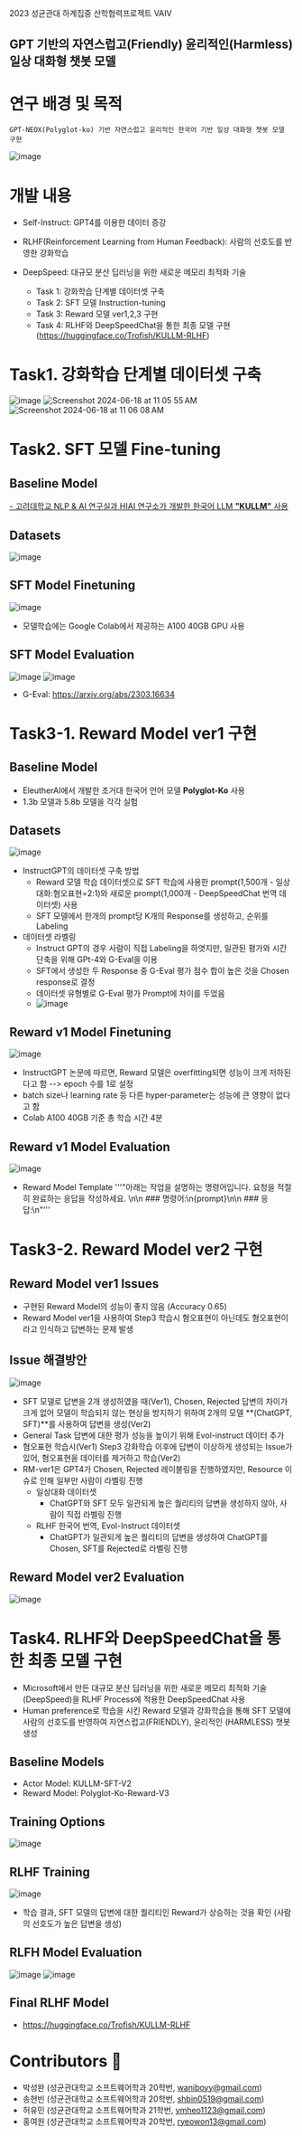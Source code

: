 2023 성균관대 하계집중 산학협력프로젝트 VAIV
## GPT 기반의 자연스럽고(Friendly) 윤리적인(Harmless) 일상 대화형 챗봇 모델

#  연구 배경 및 목적
    GPT-NEOX(Polyglot-ko) 기반 자연스럽고 윤리적인 한국어 기반 일상 대화형 챗봇 모델 구현
![image](https://github.com/VAIV-2023/RLHF-Korean-Friendly-LLM/assets/79634774/18bb1ab4-8924-4b43-b538-1e6529297217)
  
# 개발 내용
- Self-Instruct: GPT4를 이용한 데이터 증강
- RLHF(Reinforcement Learning from Human Feedback): 사람의 선호도를 반영한 강화학습
- DeepSpeed: 대규모 분산 딥러닝을 위한 새로운 메모리 최적화 기술

    - Task 1: 강화학습 단계별 데이터셋 구축
    - Task 2: SFT 모델 Instruction-tuning
    - Task 3: Reward 모델 ver1,2,3 구현
    - Task 4: RLHF와 DeepSpeedChat을 통한 최종 모델 구현 (https://huggingface.co/Trofish/KULLM-RLHF)

# Task1. 강화학습 단계별 데이터셋 구축
![image](https://github.com/VAIV-2023/RLHF-Korean-Friendly-LLM/assets/79634774/4bb56e36-0c49-4d15-a2c6-2824867419a8)
![Screenshot 2024-06-18 at 11 05 55 AM](https://github.com/VAIV-2023/RLHF-Korean-Friendly-LLM/assets/79634774/2f637065-fa25-4402-b319-113ff4c6e1a9)
![Screenshot 2024-06-18 at 11 06 08 AM](https://github.com/VAIV-2023/RLHF-Korean-Friendly-LLM/assets/79634774/2a6c2e9b-1292-43b9-b5e7-5ced3643988d)



# Task2. SFT 모델 Fine-tuning
## Baseline Model
[- 고려대학교 NLP & AI 연구실과 HIAI 연구소가 개발한 한국어 LLM **"KULLM"** 사용](https://github.com/nlpai-lab/KULLM)

## Datasets
![image](https://github.com/VAIV-2023/VAIV2023/assets/79634774/085610db-3714-43c3-855b-58baad2f4e8b)

## SFT Model Finetuning 
![image](https://github.com/VAIV-2023/VAIV2023/assets/79634774/0f5e36fa-20a8-43f9-bd03-5f8224d5e9d0)
* 모델학습에는 Google Colab에서 제공하는 A100 40GB GPU 사용
  
## SFT Model Evaluation
![image](https://github.com/VAIV-2023/VAIV2023/assets/79634774/9fe9e5aa-6dc7-4c7b-8529-45e0a75db9c6)
![image](https://github.com/VAIV-2023/VAIV2023/assets/79634774/a994a960-db7c-4e75-a11a-d7755d372722)
* G-Eval: https://arxiv.org/abs/2303.16634


# Task3-1. Reward Model ver1 구현
## Baseline Model
- EleutherAI에서 개발한 초거대 한국어 언어 모델 **Polyglot-Ko** 사용
- 1.3b 모델과 5.8b 모델을 각각 실험
## Datasets
![image](https://github.com/VAIV-2023/RLHF-Korean-Friendly-LLM/assets/79634774/0082da9b-b0b8-4089-8647-cffa5ce724fb)
- InstructGPT의 데이터셋 구축 방법
    - Reward 모델 학습 데이터셋으로 SFT 학습에 사용한 prompt(1,500개 - 일상대화:혐오표현=2:1)와 새로운 prompt(1,000개 - DeepSpeedChat 번역 데이터셋) 사용 
    - SFT 모델에서 한개의 prompt당 K개의 Response를 생성하고, 순위를 Labeling
- 데이터셋 라벨링
    - Instruct GPT의 경우 사람이 직접 Labeling을 하엿지만, 일관된 평가와 시간 단축을 위해 GPt-4와 G-Eval을 이용
    - SFT에서 생성한 두 Response 중 G-Eval 평가 점수 합이 높은 것을 Chosen response로 결정
    - 데이터셋 유형별로 G-Eval 평가 Prompt에 차이를 두었음
    -   ![image](https://github.com/VAIV-2023/RLHF-Korean-Friendly-LLM/assets/79634774/7d7117d0-02e9-42dd-8ce3-5244cf726bf8)
## Reward v1 Model Finetuning
![image](https://github.com/VAIV-2023/RLHF-Korean-Friendly-LLM/assets/79634774/da4d9b15-ec91-44bb-84d9-f28aeffd16ad)
- InstructGPT 논문에 따르면, Reward 모델은 overfitting되면 성능이 크게 저하된다고 함 --> epoch 수를 1로 설정
- batch size나 learning rate 등 다른 hyper-parameter는 성능에 큰 영향이 없다고 함
- Colab A100 40GB 기준 총 학습 시간 4분

## Reward v1 Model Evaluation
![image](https://github.com/VAIV-2023/RLHF-Korean-Friendly-LLM/assets/79634774/c21be612-b26d-4a1c-a1e2-6a99442660da)

- Reward Model Template
  '''"아래는 작업을 설명하는 명령어입니다. 요청을 적절히 완료하는 응답을 작성하세요. \n\n ### 명령어:\n{prompt}\n\n ### 응답:\n"'''

# Task3-2. Reward Model ver2 구현
## Reward Model ver1 Issues
- 구현된 Reward Model의 성능이 좋지 않음 (Accuracy 0.65)
- Reward Model ver1을 사용하여 Step3 학습시 혐오표현이 아닌데도 혐오표현이라고 인식하고 답변하는 문제 발생

## Issue 해결방안
![image](https://github.com/VAIV-2023/RLHF-Korean-Friendly-LLM/assets/79634774/f6ffa892-6d72-439b-98dc-115986acb427)
- SFT 모델로 답변을 2개 생성하였을 때(Ver1), Chosen, Rejected 답변의 차이가 크게 없어 모델이 학습되지 않는 현상을 방지하기 위하여 2개의 모델 **(ChatGPT, SFT)**를 사용하여 답변을 생성(Ver2)
- General Task 답변에 대한 평가 성능을 높이기 위해 Evol-instruct 데이터 추가
- 혐오표현 학습시(Ver1) Step3 강화학습 이후에 답변이 이상하게 생성되는 Issue가 있어, 혐오표현을 데이터를 제거하고 학습(Ver2)
- RM-ver1은 GPT4가 Chosen, Rejected 레이블링을 진행하였지만, Resource 이슈로 인해 일부만 사람이 라벨링 진행
    - 일상대화 데이터셋
        - ChatGPT와 SFT 모두 일관되게 높은 퀄리티의 답변을 생성하지 않아, 사람이 직접 라벨링 진행
    - RLHF 한국어 번역, Evol-Instruct 데이터셋
        - ChatGPT가 일관되게 높은 퀄리티의 답변을 생성하여 ChatGPT를 Chosen, SFT를 Rejected로 라벨링 진행
## Reward Model ver2 Evaluation
![image](https://github.com/VAIV-2023/RLHF-Korean-Friendly-LLM/assets/79634774/7889398a-86dc-4b03-8300-64b772d49887)

# Task4. RLHF와 DeepSpeedChat을 통한 최종 모델 구현
- Microsoft에서 만든 대규모 분산 딥러닝을 위한 새로운 메모리 최적화 기술(DeepSpeed)을 RLHF Process에 적용한 DeepSpeedChat 사용
- Human preference로 학습을 시킨 Reward 모델과 강화학습을 통해 SFT 모델에 사람의 선호도를 반영하여 자연스럽고(FRIENDLY), 윤리적인 (HARMLESS) 챗봇 생성
  
## Baseline Models
- Actor Model: KULLM-SFT-V2
- Reward Model: Polyglot-Ko-Reward-V3

## Training Options
![image](https://github.com/VAIV-2023/VAIV2023/assets/79634774/ae2cdfe5-7552-4009-a99a-244e79d945dc)

## RLHF Training
![image](https://github.com/VAIV-2023/VAIV2023/assets/79634774/3d4dbf68-5222-4f6a-a6d0-87ea176c5211)
- 학습 결과, SFT 모델의 답변에 대한 퀄리티인 Reward가 상승하는 것을 확인 (사람의 선호도가 높은 답변을 생성)

## RLFH Model Evaluation
![image](https://github.com/VAIV-2023/VAIV2023/assets/79634774/2b58ed3a-7ed5-4e60-ba4b-c9b291b1fdff)
![image](https://github.com/VAIV-2023/VAIV2023/assets/79634774/75b2a1ee-d7c0-4ba9-ab2f-727abab644e9)

## Final RLHF Model
- https://huggingface.co/Trofish/KULLM-RLHF


# Contributors 🙌 
- 박성완 (성균관대학교 소프트웨어학과 20학번, waniboyy@gmail.com)
- 송현빈 (성균관대학교 소프트웨어학과 20학번, shbin0519@gmail.com)
- 허유민 (성균관대학교 소프트웨어학과 21학번, ymheo1123@gmail.com)
- 홍여원 (성균관대학교 소프트웨어학과 20학번, ryeowon13@gmail.com)

